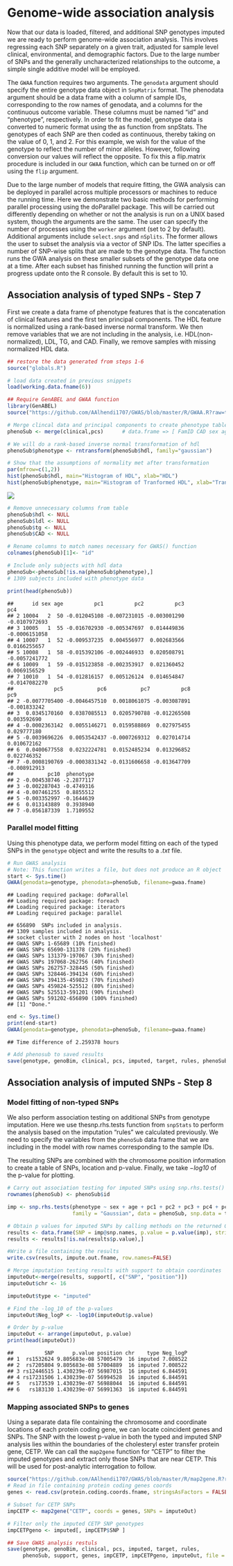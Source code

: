 # Genome-wide association analysis
Now that our data is loaded, filtered, and additional SNP genotypes imputed we are ready to perform genome-wide association analysis. This involves regressing each SNP separately on a given trait, adjusted for sample level clinical, environmental, and demographic factors. Due to the large number of SNPs and the generally uncharacterized relationships to the outcome, a simple single additive model will be employed.

The `GWAA` function requires two arguments. The `genodata` argument should specify the entire genotype data object in `SnpMatrix` format. The phenodata argument should be a data frame with a column of sample IDs, corresponding to the row names of genodata, and a columns for the continuous outcome variable. These columns must be named “id” and “phenotype”, respectively. In order to fit the model, genotype data is converted to numeric format using the as function from snpStats. The genotypes of each SNP are then coded as continuous, thereby taking on the value of 0, 1, and 2. For this example, we wish for the value of the genotype to reflect the number of minor alleles. However, following conversion our values will reflect the opposite. To fix this a flip.matrix procedure is included in our `GWAA` function, which can be turned on or off using the `flip` argument.

Due to the large number of models that require fitting, the GWA analysis can be deployed in parallel across multiple processors or machines to reduce the running time. Here we demonstrate two basic methods for performing parallel processing using the doParallel package. This will be carried out differently depending on whether or not the analysis is run on a UNIX based system, though the arguments are the same. The user can specify the number of processes using the `worker` argument (set to 2 by default). Additional arguments include `select.snps` and `nSplits`. The former allows the user to subset the analysis via a vector of SNP IDs. The latter specifies a number of SNP-wise splits that are made to the genotype data. The function runs the GWA analysis on these smaller subsets of the genotype data one at a time. After each subset has finished running the function will print a progress update onto the R console. By default this is set to 10.

## Association analysis of typed SNPs - Step 7
First we create a data frame of phenotype features that is the concatenation of clinical features and the first ten principal components. The HDL feature is normalized using a rank-based inverse normal transform. We then remove variables that we are not including in the analysis, i.e. HDL(non-normalized), LDL, TG, and CAD. Finally, we remove samples with missing normalized HDL data.

```r
## restore the data generated from steps 1-6
source("globals.R")

# load data created in previous snippets
load(working.data.fname(6))

## Require GenABEL and GWAA function
library(GenABEL)
source("https://github.com/AAlhendi1707/GWAS/blob/master/R/GWAA.R?raw=true")

# Merge clincal data and principal components to create phenotype table
phenoSub <- merge(clinical,pcs)      # data.frame => [ FamID CAD sex age hdl pc1 pc2 ... pc10 ]

# We will do a rank-based inverse normal transformation of hdl
phenoSub$phenotype <- rntransform(phenoSub$hdl, family="gaussian")

# Show that the assumptions of normality met after transformation
par(mfrow=c(1,2))
hist(phenoSub$hdl, main="Histogram of HDL", xlab="HDL")
hist(phenoSub$phenotype, main="Histogram of Tranformed HDL", xlab="Transformed HDL")
```
<img src="imgs/HDL-transformation.png">

```r
# Remove unnecessary columns from table
phenoSub$hdl <- NULL
phenoSub$ldl <- NULL
phenoSub$tg <- NULL
phenoSub$CAD <- NULL

# Rename columns to match names necessary for GWAS() function
colnames(phenoSub)[1]<- "id"

# Include only subjects with hdl data
phenoSub<-phenoSub[!is.na(phenoSub$phenotype),]
# 1309 subjects included with phenotype data

print(head(phenoSub))
```
```
##      id sex age          pc1          pc2          pc3           pc4
## 2 10004   2  50 -0.012045108 -0.007231015 -0.003001290 -0.0107972693
## 3 10005   1  55 -0.016702930 -0.005347697  0.014449836 -0.0006151058
## 4 10007   1  52 -0.009537235  0.004556977  0.002683566  0.0166255657
## 5 10008   1  58 -0.015392106 -0.002446933  0.020508791 -0.0057241772
## 6 10009   1  59 -0.015123858 -0.002353917  0.021360452  0.0069156529
## 7 10010   1  54 -0.012816157  0.005126124  0.014654847 -0.0147082270
##             pc5           pc6           pc7          pc8          pc9
## 2 -0.0077705400 -0.0046457510  0.0018061075 -0.003087891 -0.001833242
## 3  0.0345170160  0.0387085513  0.0205790788 -0.012265508  0.003592690
## 4 -0.0002363142  0.0055146271  0.0159588869  0.027975455  0.029777180
## 5 -0.0039696226  0.0053542437 -0.0007269312  0.027014714  0.010672162
## 6  0.0400677558  0.0232224781  0.0152485234  0.013296852  0.022746352
## 7 -0.0008190769 -0.0003831342 -0.0131606658 -0.013647709 -0.008912913
##           pc10  phenotype
## 2 -0.004538746 -2.2877117
## 3 -0.002287043 -0.4749316
## 4 -0.007461255  0.8855512
## 5 -0.003352997 -0.1644639
## 6  0.013143889  0.3938940
## 7 -0.056187339  1.7109552
```
### Parallel model fitting
Using this phenotype data, we perform model fitting on each of the typed SNPs in the `genotype` object and write the results to a *.txt* file.

```r
# Run GWAS analysis
# Note: This function writes a file, but does not produce an R object
start <- Sys.time()
GWAA(genodata=genotype, phenodata=phenoSub, filename=gwaa.fname)
```
```
## Loading required package: doParallel
## Loading required package: foreach
## Loading required package: iterators
## Loading required package: parallel

## 656890  SNPs included in analysis.
## 1309 samples included in analysis.
## socket cluster with 2 nodes on host 'localhost'
## GWAS SNPs 1-65689 (10% finished)
## GWAS SNPs 65690-131378 (20% finished)
## GWAS SNPs 131379-197067 (30% finished)
## GWAS SNPs 197068-262756 (40% finished)
## GWAS SNPs 262757-328445 (50% finished)
## GWAS SNPs 328446-394134 (60% finished)
## GWAS SNPs 394135-459823 (70% finished)
## GWAS SNPs 459824-525512 (80% finished)
## GWAS SNPs 525513-591201 (90% finished)
## GWAS SNPs 591202-656890 (100% finished)
## [1] "Done."
```
```r
end <- Sys.time()
print(end-start)
GWAA(genodata=genotype, phenodata=phenoSub, filename=gwaa.fname)
```
```
## Time difference of 2.259378 hours
```
```r
# Add phenosub to saved results
save(genotype, genoBim, clinical, pcs, imputed, target, rules, phenoSub, support, file=working.data.fname(7))
```

## Association analysis of imputed SNPs - Step 8
### Model fitting of non-typed SNPs
We also perform association testing on additional SNPs from genotype imputation. Here we use thesnp.rhs.tests function from `snpStats` to perform the analysis based on the imputation “rules” we calculated previously. We need to specify the variables from the `phenoSub` data frame that we are including in the model with row names corresponding to the sample IDs.

The resulting SNPs are combined with the chromosome position information to create a table of SNPs, location and p-value. Finally, we take *−log10* of the p-value for plotting.

```r
# Carry out association testing for imputed SNPs using snp.rhs.tests()
rownames(phenoSub) <- phenoSub$id

imp <- snp.rhs.tests(phenotype ~ sex + age + pc1 + pc2 + pc3 + pc4 + pc5 + pc6 + pc7 + pc8 + pc9 + pc10,
                     family = "Gaussian", data = phenoSub, snp.data = target, rules = rules)

# Obtain p values for imputed SNPs by calling methods on the returned GlmTests object.
results <- data.frame(SNP = imp@snp.names, p.value = p.value(imp), stringsAsFactors = FALSE)
results <- results[!is.na(results$p.value),]

#Write a file containing the results
write.csv(results, impute.out.fname, row.names=FALSE)

# Merge imputation testing results with support to obtain coordinates
imputeOut<-merge(results, support[, c("SNP", "position")])
imputeOut$chr <- 16

imputeOut$type <- "imputed"

# Find the -log_10 of the p-values
imputeOut$Neg_logP <- -log10(imputeOut$p.value)

# Order by p-value
imputeOut <- arrange(imputeOut, p.value)
print(head(imputeOut))
```
```
##          SNP      p.value position chr    type Neg_logP
## 1  rs1532624 9.805683e-08 57005479  16 imputed 7.008522
## 2  rs7205804 9.805683e-08 57004889  16 imputed 7.008522
## 3 rs12446515 1.430239e-07 56987015  16 imputed 6.844591
## 4 rs17231506 1.430239e-07 56994528  16 imputed 6.844591
## 5   rs173539 1.430239e-07 56988044  16 imputed 6.844591
## 6   rs183130 1.430239e-07 56991363  16 imputed 6.844591
```
### Mapping associated SNPs to genes

Using a separate data file containing the chromosome and coordinate locations of each protein coding gene, we can locate coincident genes and SNPs.
The SNP with the lowest p-value in both the typed and imputed SNP analysis lies within the boundaries of the cholesteryl ester transfer protein gene, CETP. We can call the `map2gene` function for “CETP” to filter the imputed genotypes and extract only those SNPs that are near CETP. This will be used for post-analytic interrogation to follow.

```r
source("https://github.com/AAlhendi1707/GWAS/blob/master/R/map2gene.R?raw=true")
# Read in file containing protein coding genes coords
genes <- read.csv(protein.coding.coords.fname, stringsAsFactors = FALSE)

# Subset for CETP SNPs
impCETP <- map2gene("CETP", coords = genes, SNPs = imputeOut)

# Filter only the imputed CETP SNP genotypes 
impCETPgeno <- imputed[, impCETP$SNP ]
```

```r
## Save GWAS analysis restuls
save(genotype, genoBim, clinical, pcs, imputed, target, rules,
     phenoSub, support, genes, impCETP, impCETPgeno, imputeOut, file = working.data.fname(8))
```
